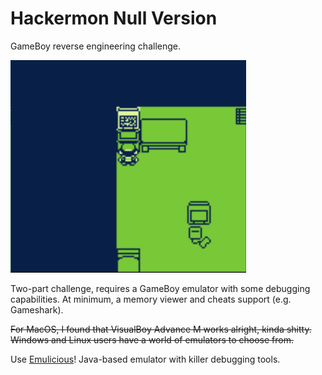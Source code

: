# Hackermon Null Version

GameBoy reverse engineering challenge.

![Hackermon](screenshot.png)

Two-part challenge, requires a GameBoy emulator with some debugging capabilities. At minimum, a memory viewer and cheats support (e.g. Gameshark).

~~For MacOS, I found that VisualBoy Advance M works alright, kinda shitty. Windows and Linux users have a world of emulators to choose from.~~

Use [Emulicious](https://emulicious.net/)! Java-based emulator with killer debugging tools.

